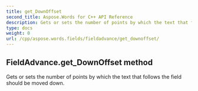 ```yaml
---
title: get_DownOffset
second_title: Aspose.Words for C++ API Reference
description: Gets or sets the number of points by which the text that follows the field should be moved down. 
type: docs
weight: 0
url: /cpp/aspose.words.fields/fieldadvance/get_downoffset/
---
```

## FieldAdvance.get_DownOffset method


Gets or sets the number of points by which the text that follows the field should be moved down.

